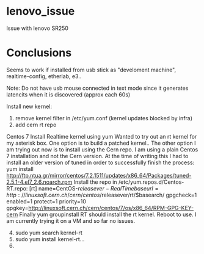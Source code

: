 # lenovo_issue
Issue with lenovo SR250


# Conclusions

Seems to work if installed from usb stick as "develoment machine", realtime-config, etherlab, e3..

Note: Do not have usb mouse connected in text mode since it generates latencits when it is discovered (approx each 60s)




Install new kernel:

1. remove kernel filter in /etc/yum.conf (kernel updates blocked by infra)
2. add cern rt repo

Centos 7 Install Realtime kernel using yum
Wanted to try out an rt kernel for my asterisk box. One option is to build a patched kernel.. The other option I am trying out now is to install using the Cern repo. I am using a plain Centos 7 installation and not the Cern version. At the time of writing this I had to install an older version of tuned in order to successfully finish the process: 
yum install http://ftp.ntua.gr/mirror/centos/7.2.1511/updates/x86_64/Packages/tuned-2.5.1-4.el7_2.6.noarch.rpm
Install the repo in /etc/yum.repos.d/Centos-RT.repo: 
[rt]
name=CentOS-$releasever - RealTime
baseurl=http://linuxsoft.cern.ch/cern/centos/$releasever/rt/$basearch/
gpgcheck=1
enabled=1
protect=1
priority=10
gpgkey=http://linuxsoft.cern.ch/cern/centos/7/os/x86_64/RPM-GPG-KEY-cern
Finally yum groupinstall RT should install the rt kernel. Reboot to use. I am currently trying it on a VM and so far no issues.


4. sudo yum search kernel-rt
5. sudo yum install kernel-rt...
6.  




